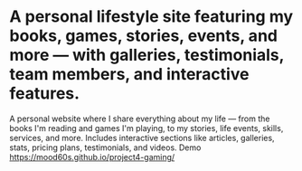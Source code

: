 # A personal lifestyle site featuring my books, games, stories, events, and more — with galleries, testimonials, team members, and interactive features.
A personal website where I share everything about my life — from the books I'm reading and games I'm playing, to my stories, life events, skills, services, and more. Includes interactive sections like articles, galleries, stats, pricing plans, testimonials, and videos. 
Demo
https://mood60s.github.io/project4-gaming/
